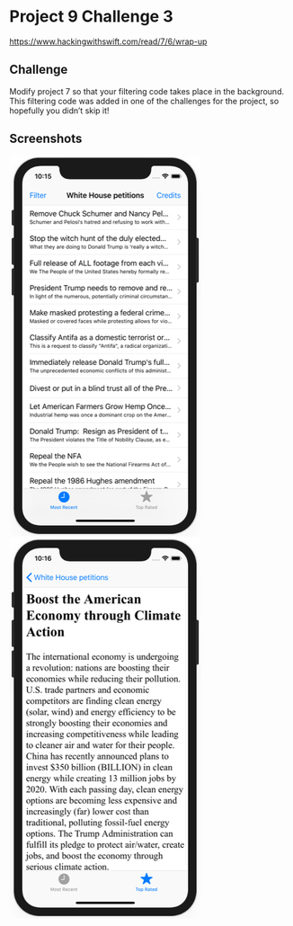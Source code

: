 # Project 9 Challenge 3

https://www.hackingwithswift.com/read/7/6/wrap-up

## Challenge

Modify project 7 so that your filtering code takes place in the background. This filtering code was added in one of the challenges for the project, so hopefully you didn’t skip it!

## Screenshots

![screenshot1](screenshots/screen01.png)
![screenshot2](screenshots/screen02.png)
